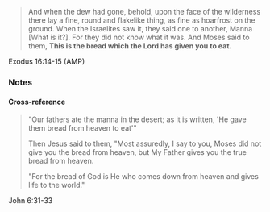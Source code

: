 > And when the dew had gone, behold, upon the face of the wilderness there lay a
> fine, round and flakelike thing, as fine as hoarfrost on the ground. When the
> Israelites saw it, they said one to another, Manna [What is it?]. For they did
> not know what it was. And Moses said to them, **This is the bread which the
> Lord has given you to eat.**

Exodus 16:14-15 (AMP)

### Notes
#### Cross-reference

> "Our fathers ate the manna in the desert; as it is written, 'He gave them
> bread from heaven to eat'"
>
> Then Jesus said to them, "Most assuredly, I say to you, Moses did not give you
> the bread from heaven, but My Father gives you the true bread from heaven.
>
> "For the bread of God is He who comes down from heaven and gives life to the
> world."

John 6:31-33
